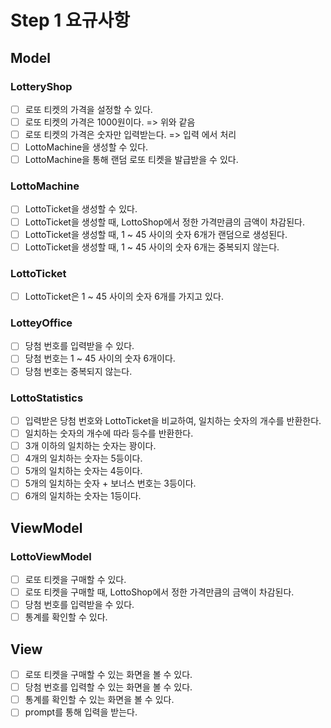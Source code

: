 # Step 1 요규사항

## Model

### LotteryShop

- [ ] 로또 티켓의 가격을 설정할 수 있다.
- [ ] 로또 티켓의 가격은 1000원이다. => 위와 같음
- [ ] 로또 티켓의 가격은 숫자만 입력받는다. => 입력 에서 처리
- [ ] LottoMachine을 생성할 수 있다.
- [ ] LottoMachine을 통해 랜덤 로또 티켓을 발급받을 수 있다.

### LottoMachine

- [ ] LottoTicket을 생성할 수 있다.
- [ ] LottoTicket을 생성할 때, LottoShop에서 정한 가격만큼의 금액이 차감된다.
- [ ] LottoTicket을 생성할 때, 1 ~ 45 사이의 숫자 6개가 랜덤으로 생성된다.
- [ ] LottoTicket을 생성할 때, 1 ~ 45 사이의 숫자 6개는 중복되지 않는다.

### LottoTicket

- [ ] LottoTicket은 1 ~ 45 사이의 숫자 6개를 가지고 있다.

### LotteyOffice

- [ ] 당첨 번호를 입력받을 수 있다.
- [ ] 당첨 번호는 1 ~ 45 사이의 숫자 6개이다.
- [ ] 당첨 번호는 중복되지 않는다.

### LottoStatistics

- [ ] 입력받은 당첨 번호와 LottoTicket을 비교하여, 일치하는 숫자의 개수를 반환한다.
- [ ] 일치하는 숫자의 개수에 따라 등수를 반환한다.
- [ ] 3개 이하의 일치하는 숫자는 꽝이다.
- [ ] 4개의 일치하는 숫자는 5등이다.
- [ ] 5개의 일치하는 숫자는 4등이다.
- [ ] 5개의 일치하는 숫자 + 보너스 번호는 3등이다.
- [ ] 6개의 일치하는 숫자는 1등이다.

## ViewModel

### LottoViewModel

- [ ] 로또 티켓을 구매할 수 있다.
- [ ] 로또 티켓을 구매할 때, LottoShop에서 정한 가격만큼의 금액이 차감된다.
- [ ] 당첨 번호를 입력받을 수 있다.
- [ ] 통계를 확인할 수 있다.

## View

- [ ] 로또 티켓을 구매할 수 있는 화면을 볼 수 있다.
- [ ] 당첨 번호를 입력할 수 있는 화면을 볼 수 있다.
- [ ] 통계를 확인할 수 있는 화면을 볼 수 있다.
- [ ] prompt를 통해 입력을 받는다.
